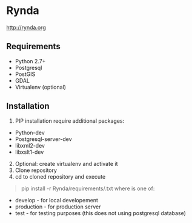 Rynda
=====
http://rynda.org

Requirements
------------
- Python 2.7+
- Postgresql
- PostGIS
- GDAL
- Virtualenv (optional)

Installation
------------
1. PIP installation require additional packages:
- Python-dev
- Postgresql-server-dev
- libxml2-dev
- libxslt1-dev

2. Optional: create virtualenv and activate it
3. Clone repository
4. cd to cloned repository and execute
> pip install -r Rynda/requirements/<file>.txt
where <file> is one of:
- develop - for local developement
- production - for production server
- test - for testing purposes (this does not using postgresql database)

